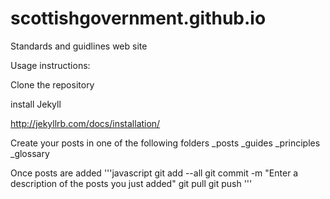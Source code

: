 scottishgovernment.github.io
============================

Standards and guidlines web site

Usage instructions:

Clone the repository

install Jekyll

http://jekyllrb.com/docs/installation/


Create your posts in one of the following folders
_posts
_guides
_principles
_glossary

Once posts are added
'''javascript
git add --all
git commit -m "Enter a description of the posts you just added"
git pull
git push
'''
